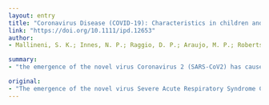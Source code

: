 ```yaml
---
layout: entry
title: "Coronavirus Disease (COVID-19): Characteristics in children and considerations for Dentists providing their care"
link: "https://doi.org/10.1111/ipd.12653"
author:
- Mallineni, S. K.; Innes, N. P.; Raggio, D. P.; Araujo, M. P.; Robertson, M. D.; Jayaraman, J.

summary:
- "the emergence of the novel virus Coronavirus 2 (SARS-CoV2) has caused a global pandemic called Coronavirus Disease. Dental practices are focal points for cross-infection and care must be taken to minimise the risk of infection to, from, or between dental care professionals and patients. The COVID-19 disease epidemiological and clinical characteristics are still being collated but children?s symptoms seem milder than those that adults experience."

original:
- "The emergence of the novel virus Severe Acute Respiratory Syndrome Coronavirus 2 (SARS-CoV2) has caused a global pandemic called Coronavirus Disease (COVID-19) and has become one of the most significant challenges to the healthcare profession. Dental practices are focal points for cross-infection and care must be taken to minimise the risk of infection to, from, or between dental care professionals and patients. The COVID-19 disease epidemiological and clinical characteristics are still being collated but children?s symptoms seem to be milder than those that adults experience. It is unknown whether certain groups, for example, children with comorbidities, might be at a higher risk of more severe illness. Emerging data on disease spread in children, affected by COVID-19 has not been presented in detail. The purpose of this article is to report current data on the paediatric population affected with COVID-19 and highlight considerations for dentists providing care for children during this pandemic. All members of the dental team have a professional responsibility to keep themselves informed of current guidance and be vigilant in updating themselves as recommendations are changing so quickly."
---
```


